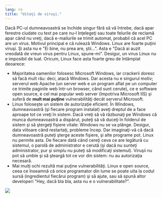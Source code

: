 ```yaml
---
lang: ro
title: "Uitaţi de viruşi."
---
```


Dacă PC-ul dumneavoastră se închide singur fără să vă întrebe,
dacă apar ferestre ciudate cu text pe care nu-l înţelegeţi sau toate
felurile de reclamă apar când nu vreţi, dacă e-mailurile se trimit automat,
probabil că acel PC are un virus. Motivul principal e că rulează Windows.
Linux are foarte puţini viruşi. Şi asta nu e "Ei bine, nu prea are, ştii...".
Asta e "Dacă ai auzit vreodată de vreun virus pentru Linux, spune-mi". Desigur, un
virus Linux nu e imposibil de luat. Oricum, Linux face asta foarte greu de întâmplat
deoarece:


<ul>

<li>Majoritatea oamenilor folosesc Microsoft Windows, iar crackerii
doresc să facă mult rău: deci, atacă Windows. Dar acesta
nu e singurul motiv; serverul web Apache (un server web e un program
aflat pe un computer ce trimite paginile web într-un browser, când sunt cerute),
ce e software open source, e cel mai popular web server (împotriva Microsoft IIS)
şi suferă de <b>mult mai puţine</b> vulnerabilităţi decât serverul Microsoft.</li>
<li>Linux foloseşte un sistem de autorizaţie eficient. În Windows, dumneavoastră
(şi fiecare program instalat) aveţi dreptul de a face aproape tot ce vreţi în sistem.
Dacă vreţi să vă răzbunaţi pe Windows că munca dumneavoastră a dispărut, puteţi să vă duceţi
în folderul de sistem şi să ştergeţi fişiere vitale: Windows nu se va plânge. Desigur, data viitoare
când restartaţi, probleme încep. Dar imaginaţi-vă că dacă dumneavoastră puteţi şterge aceste fişiere,
şi alte programe pot. Linux nu permite asta. De fiecare dată când cereţi ceva ce are legătură
cu sistemul, o parolă de administrator e cerută (şi dacă nu sunteţi administrator, pur şi simplu nu puteţi
să modificaţi sistemul). Viruşii nu pot să umble şi să şteargă tot ce vor din sistem: nu au autorizaţia necesară.</li>

<li>Mai mulţi ochi rezultă mai puţine vulnerabilităţi. Linux e open source, ceea ce înseamnă că orice programator
din lume se poate uita la codul sursă (ingredientul fiecărui program) şi să ajute, sau să spună altor developeri
"Hey, dacă bla bla, asta nu e o vulnerabilitate?".</li>


</ul>

<img src="Images/viruses_thumb.png" />




